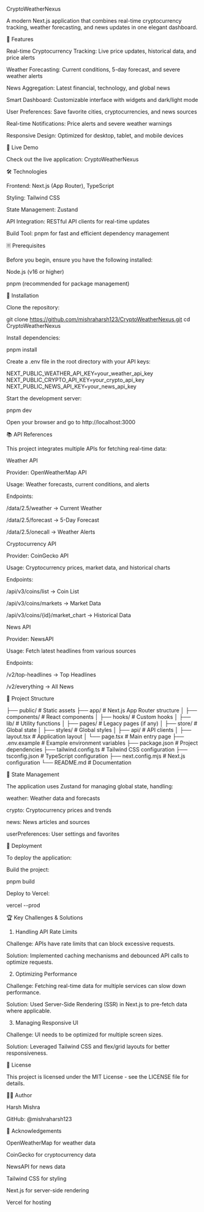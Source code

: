 CryptoWeatherNexus



A modern Next.js application that combines real-time cryptocurrency tracking, weather forecasting, and news updates in one elegant dashboard.

🌟 Features

Real-time Cryptocurrency Tracking: Live price updates, historical data, and price alerts

Weather Forecasting: Current conditions, 5-day forecast, and severe weather alerts

News Aggregation: Latest financial, technology, and global news

Smart Dashboard: Customizable interface with widgets and dark/light mode

User Preferences: Save favorite cities, cryptocurrencies, and news sources

Real-time Notifications: Price alerts and severe weather warnings

Responsive Design: Optimized for desktop, tablet, and mobile devices

🚀 Live Demo

Check out the live application: CryptoWeatherNexus

🛠️ Technologies

Frontend: Next.js (App Router), TypeScript

Styling: Tailwind CSS

State Management: Zustand

API Integration: RESTful API clients for real-time updates

Build Tool: pnpm for fast and efficient dependency management

🗏️ Prerequisites

Before you begin, ensure you have the following installed:

Node.js (v16 or higher)

pnpm (recommended for package management)

🔧 Installation

Clone the repository:

git clone https://github.com/mishraharsh123/CryptoWeatherNexus.git
cd CryptoWeatherNexus

Install dependencies:

pnpm install

Create a .env file in the root directory with your API keys:

NEXT_PUBLIC_WEATHER_API_KEY=your_weather_api_key
NEXT_PUBLIC_CRYPTO_API_KEY=your_crypto_api_key
NEXT_PUBLIC_NEWS_API_KEY=your_news_api_key

Start the development server:

pnpm dev

Open your browser and go to http://localhost:3000

📚 API References

This project integrates multiple APIs for fetching real-time data:

Weather API

Provider: OpenWeatherMap API

Usage: Weather forecasts, current conditions, and alerts

Endpoints:

/data/2.5/weather → Current Weather

/data/2.5/forecast → 5-Day Forecast

/data/2.5/onecall → Weather Alerts

Cryptocurrency API

Provider: CoinGecko API

Usage: Cryptocurrency prices, market data, and historical charts

Endpoints:

/api/v3/coins/list → Coin List

/api/v3/coins/markets → Market Data

/api/v3/coins/{id}/market_chart → Historical Data

News API

Provider: NewsAPI

Usage: Fetch latest headlines from various sources

Endpoints:

/v2/top-headlines → Top Headlines

/v2/everything → All News

🧷 Project Structure

├── public/             # Static assets
├── app/                # Next.js App Router structure
│   ├── components/     # React components
│   ├── hooks/          # Custom hooks
│   ├── lib/            # Utility functions
│   ├── pages/          # Legacy pages (if any)
│   ├── store/          # Global state
│   ├── styles/         # Global styles
│   ├── api/            # API clients
│   ├── layout.tsx      # Application layout
│   └── page.tsx        # Main entry page
├── .env.example        # Example environment variables
├── package.json        # Project dependencies
├── tailwind.config.ts  # Tailwind CSS configuration
├── tsconfig.json       # TypeScript configuration
├── next.config.mjs     # Next.js configuration
└── README.md           # Documentation

🔄 State Management

The application uses Zustand for managing global state, handling:

weather: Weather data and forecasts

crypto: Cryptocurrency prices and trends

news: News articles and sources

userPreferences: User settings and favorites

🚢 Deployment

To deploy the application:

Build the project:

pnpm build

Deploy to Vercel:

vercel --prod

🏆 Key Challenges & Solutions

1. Handling API Rate Limits

Challenge: APIs have rate limits that can block excessive requests.

Solution: Implemented caching mechanisms and debounced API calls to optimize requests.

2. Optimizing Performance

Challenge: Fetching real-time data for multiple services can slow down performance.

Solution: Used Server-Side Rendering (SSR) in Next.js to pre-fetch data where applicable.

3. Managing Responsive UI

Challenge: UI needs to be optimized for multiple screen sizes.

Solution: Leveraged Tailwind CSS and flex/grid layouts for better responsiveness.

📄 License

This project is licensed under the MIT License - see the LICENSE file for details.

👨‍💻 Author

Harsh Mishra

GitHub: @mishraharsh123

🙏 Acknowledgements

OpenWeatherMap for weather data

CoinGecko for cryptocurrency data

NewsAPI for news data

Tailwind CSS for styling

Next.js for server-side rendering

Vercel for hosting


